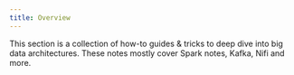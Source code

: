 ```yaml
---
title: Overview
---
```


This section is a collection of how-to guides & tricks to deep dive into big data architectures. These notes mostly 
cover Spark notes, Kafka, Nifi and more.